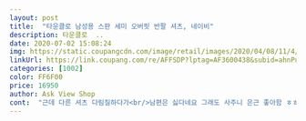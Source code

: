 ```yaml
---
layout: post 
title:  "타운클로 남성용 스판 세미 오버핏 반팔 셔츠, 네이비" 
description: 타운클로  ..
date: 2020-07-02 15:08:24 
img: https://static.coupangcdn.com/image/retail/images/2020/04/08/11/4/5a53d3d2-9e0f-4c61-834e-c5e7e93bb7b6.jpg 
linkUrl: https://link.coupang.com/re/AFFSDP?lptag=AF3600438&subid=ahnPublicAsk&pageKey=1441322272&itemId=2485242397&vendorItemId=70449487235&traceid=V0-113-605df9d3d4f93beb 
categories: [1002] 
color: FF6F00 
price: 16950 
author: Ask View Shop 
cont:  "근데 다른 셔츠 다림질하다가<br/>남편은 싫다네요 그래도 사주니 은근 좋아함 ㅎㅎ<br/>남편이 스판도 좋고 편하다고하네요<br/>더 어두운색이에요 참고하세요<br/>무의식중에 이녀석도 손댔네요.<br/><br/>소재 저는 맘에드는데<br/>아 얇고 시원해서 좋네요.<br/><br/>재질이 약해서 신경써야 합니다.<br/><br/>전 마음에 드는데 사진찍은컬러보다<br/>크게 번지지는 않았는데.<br/> 하<br/>하나더 있음 좋겠다하여 재구매했습니다<br/>" 
---
```

